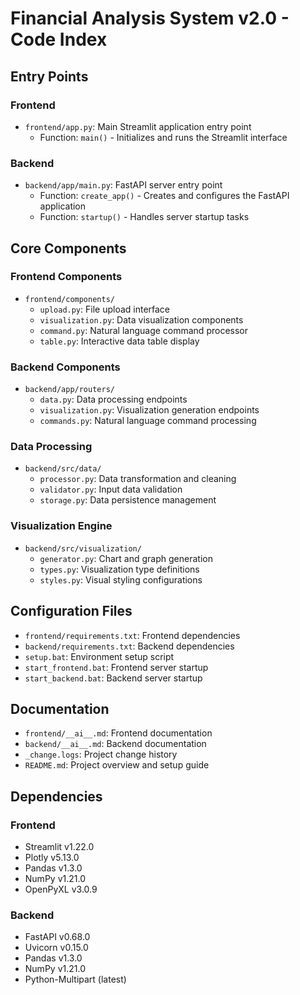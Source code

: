 # Financial Analysis System v2.0 - Code Index

## Entry Points

### Frontend
- `frontend/app.py`: Main Streamlit application entry point
  - Function: `main()` - Initializes and runs the Streamlit interface

### Backend
- `backend/app/main.py`: FastAPI server entry point
  - Function: `create_app()` - Creates and configures the FastAPI application
  - Function: `startup()` - Handles server startup tasks

## Core Components

### Frontend Components
- `frontend/components/`
  - `upload.py`: File upload interface
  - `visualization.py`: Data visualization components
  - `command.py`: Natural language command processor
  - `table.py`: Interactive data table display

### Backend Components
- `backend/app/routers/`
  - `data.py`: Data processing endpoints
  - `visualization.py`: Visualization generation endpoints
  - `commands.py`: Natural language command processing

### Data Processing
- `backend/src/data/`
  - `processor.py`: Data transformation and cleaning
  - `validator.py`: Input data validation
  - `storage.py`: Data persistence management

### Visualization Engine
- `backend/src/visualization/`
  - `generator.py`: Chart and graph generation
  - `types.py`: Visualization type definitions
  - `styles.py`: Visual styling configurations

## Configuration Files
- `frontend/requirements.txt`: Frontend dependencies
- `backend/requirements.txt`: Backend dependencies
- `setup.bat`: Environment setup script
- `start_frontend.bat`: Frontend server startup
- `start_backend.bat`: Backend server startup

## Documentation
- `frontend/__ai__.md`: Frontend documentation
- `backend/__ai__.md`: Backend documentation
- `_change.logs`: Project change history
- `README.md`: Project overview and setup guide

## Dependencies
### Frontend
- Streamlit v1.22.0
- Plotly v5.13.0
- Pandas v1.3.0
- NumPy v1.21.0
- OpenPyXL v3.0.9

### Backend
- FastAPI v0.68.0
- Uvicorn v0.15.0
- Pandas v1.3.0
- NumPy v1.21.0
- Python-Multipart (latest) 